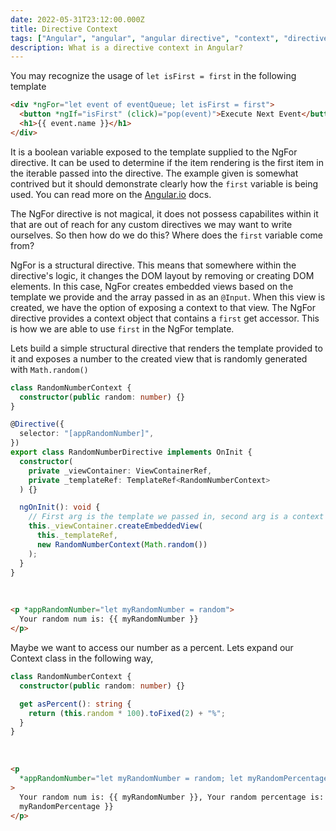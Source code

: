 ```yaml
---
date: 2022-05-31T23:12:00.000Z
title: Directive Context
tags: ["Angular", "angular", "angular directive", "context", "directive"]
description: What is a directive context in Angular?
---
```


You may recognize the usage of `let isFirst = first` in the following template

```html
<div *ngFor="let event of eventQueue; let isFirst = first">
  <button *ngIf="isFirst" (click)="pop(event)">Execute Next Event</button>
  <h1>{{ event.name }}</h1>
</div>
```

It is a boolean variable exposed to the template supplied to the NgFor directive. It can be used to determine if the item rendering is the first item in the iterable passed into the directive. The example given is somewhat contrived but it should demonstrate clearly how the `first` variable is being used. You can read more on the [Angular.io](https://angular.io/api/common/NgForOf#local-variables) docs.

The NgFor directive is not magical, it does not possess capabilites within it that are out of reach for any custom directives we may want to write ourselves. So then how do we do this? Where does the `first` variable come from?

NgFor is a structural directive. This means that somewhere within the directive's logic, it changes the DOM layout by removing or creating DOM elements. In this case, NgFor creates embedded views based on the template we provide and the array passed in as an `@Input`. When this view is created, we have the option of exposing a context to that view. The NgFor directive provides a context object that contains a `first` get accessor. This is how we are able to use `first` in the NgFor template.

Lets build a simple structural directive that renders the template provided to it and exposes a number to the created view that is randomly generated with `Math.random()`

```ts
class RandomNumberContext {
  constructor(public random: number) {}
}

@Directive({
  selector: "[appRandomNumber]",
})
export class RandomNumberDirective implements OnInit {
  constructor(
    private _viewContainer: ViewContainerRef,
    private _templateRef: TemplateRef<RandomNumberContext>
  ) {}

  ngOnInit(): void {
    // First arg is the template we passed in, second arg is a context that we can provide to the view
    this._viewContainer.createEmbeddedView(
      this._templateRef,
      new RandomNumberContext(Math.random())
    );
  }
}
```

<br>

```html
<p *appRandomNumber="let myRandomNumber = random">
  Your random num is: {{ myRandomNumber }}
</p>
```

<directive-context-demo></directive-context-demo>

Maybe we want to access our number as a percent. Lets expand our Context class in the following way,

```ts
class RandomNumberContext {
  constructor(public random: number) {}

  get asPercent(): string {
    return (this.random * 100).toFixed(2) + "%";
  }
}
```

<br>

```html
<p
  *appRandomNumber="let myRandomNumber = random; let myRandomPercentage = asPercent"
>
  Your random num is: {{ myRandomNumber }}, Your random percentage is: {{
  myRandomPercentage }}
</p>
```

<directive-context-demo withGetter="true"></directive-context-demo>
